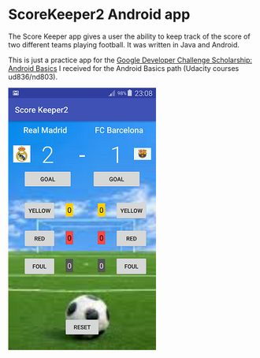 # ScoreKeeper2 Android app

The Score Keeper app gives a user the ability to keep track of the score of two different teams playing football. It was written in Java and Android.

This is just a practice app for the <a href="https://www.udacity.com/google-scholarships">Google Developer Challenge Scholarship: Android Basics</a> I received for the Android Basics path (Udacity courses ud836/nd803). 

![alt text](https://raw.githubusercontent.com/AleksandraWozniak/ScoreKeeper2/master/Screenshot_2017-11-30-23-08-34.png)
